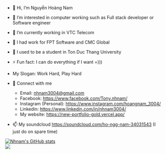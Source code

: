 
- 👋 Hi, I’m Nguyễn Hoàng Nam
- 👀 I’m interested in computer working such as Full stack developer or Software engineer
- 🌱 I’m currently working in VTC Telecom
- 🌱 I had work for FPT Software and CMC Global
- 🌱 I used to be a student in Ton Duc Thang University
- ⚡ Fun fact: I can do everything if I want =)))
- My Slogan: Work Hard, Play Hard

- 🤝 Connect with me
  + Email: nhnam3004@gmail.com
  + Facebook: https://www.facebook.com/Tony.nhnam/
  + Instagram (Personal): https://www.instagram.com/hoangnam_3004/
  + Linkedin: https://www.linkedin.com/in/nhnam3004/
  + My website: https://new-portfolio-gold.vercel.app/
  
- 📫 My soundcloud https://soundcloud.com/ho-ngg-nam-34031543 (I just do on spare time)

[1.2]: http://i.imgur.com/wWzX9uB.png

[![Nhnam's GitHub stats](https://github-readme-stats.vercel.app/api?username=nhnam0209&theme=dark)](https://github.com/nhnam0209/github-readme-stats)
<br/>
<img align="center" src="https://github-readme-stats.vercel.app/api/top-langs/?username=nhnam0209&theme=dark" />




